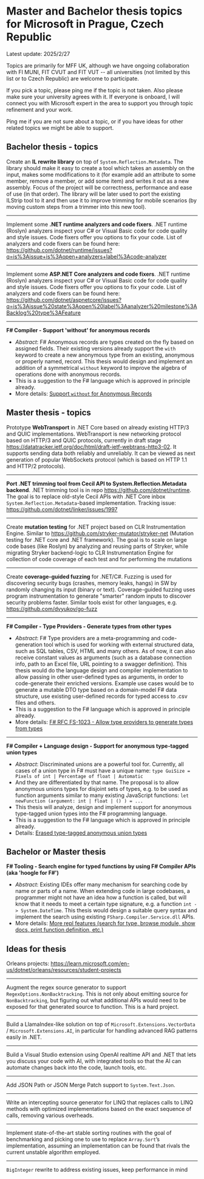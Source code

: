 # Master and Bachelor thesis topics for Microsoft in Prague, Czech Republic

Latest update: 2025/2/27

Topics are primarily for MFF UK, although we have ongoing collaboration with FI MUNI, FIT CVUT and FIT VUT -- all universities (not limited by this list or to Czech Republic) are welcome to participate.

If you pick a topic, please ping me if the topic is not taken. Also please make sure your university agrees with it. If everyone is onboard, I will connect you with Microsoft expert in the area to support you through topic refinement and your work.

Ping me if you are not sure about a topic, or if you have ideas for other related topics we might be able to support.

## Bachelor thesis - topics

Create an **IL rewrite library** on top of `System.Reflection.Metadata`. The library should make it easy to create a tool which takes an assembly on the input, makes some modifications to it (for example add an attribute to some member, remove a member, or add some item) and writes it out as a new assembly. Focus of the project will be correctness, performance and ease of use (in that order). The library will be later used to port the existing ILStrip tool to it and then use it to improve trimming for mobile scenarios (by moving custom steps from a trimmer into this new tool).

***

Implement some **.NET runtime analyzers and code fixers**. .NET runtime (Roslyn) analyzers inspect your C# or Visual Basic code for code quality and style issues. Code fixers offer you options to fix your code. List of analyzers and code fixers can be found here: https://github.com/dotnet/runtime/issues?q=is%3Aissue+is%3Aopen+analyzers+label%3Acode-analyzer

***

Implement some **ASP.NET Core analyzers and code fixers**. .NET runtime (Roslyn) analyzers inspect your C# or Visual Basic code for code quality and style issues. Code fixers offer you options to fix your code. List of analyzers and code fixers can be found here: https://github.com/dotnet/aspnetcore/issues?q=is%3Aissue%20state%3Aopen%20label%3Aanalyzer%20milestone%3ABacklog%20type%3AFeature

***

**F# Compiler - Support 'without' for anonymous records**
- *Abstract*: F# Anonymous records are types created on the fly based on assigned fields. Their existing versions already support the `with` keyword to create a new anonymous type from an existing, anonymous or properly named, record. This thesis would design and implement an addition of a symmetrical `without` keyword to improve the algebra of operations done with anonymous records.
- This is a suggestion to the F# language which is approved in principle already.
- More details: [Support `without` for Anonymous Records](https://github.com/fsharp/fslang-suggestions/issues/762)



## Master thesis - topics

Prototype **WebTransport** in .NET Core based on already existing HTTP/3 and QUIC implementations. WebTransport is new networking protocol based on HTTP/3 and QUIC protocols, currently in draft stage https://datatracker.ietf.org/doc/html/draft-ietf-webtrans-http3-02. It supports sending data both reliably and unreliably. It can be viewed as next generation of popular WebSockets protocol (which is based on HTTP 1.1 and HTTP/2 protocols).

***

**⁠Port .NET trimming tool from Cecil API to System.Reflection.Metadata backend**. .NET trimming tool is in repo https://github.com/dotnet/runtime. The goal is to replace old-style Cecil APIs with .NET Core inbox `System.Reflection.Metadata`-based implementation. Tracking issue: https://github.com/dotnet/linker/issues/1997

***

Create **mutation testing** for .NET project based on CLR Instrumentation Engine. Similar to https://github.com/stryker-mutator/stryker-net (Mutation testing for .NET core and .NET framework). The goal is to scale on large code bases (like Roslyn) by analyzing and reusing parts of Stryker, while migrating Stryker backend-logic to CLR Instrumentation Engine for collection of code coverage of each test and for performing the mutations

***

Create **coverage-guided fuzzing** for .NET/C#. Fuzzing is used for discovering security bugs (crashes, memory leaks, hangs) in SW by randomly changing its input (binary or text). Coverage-guided fuzzing uses program instrumentation to generate "smarter" random inputs to discover security problems faster. Similar tools exist for other languages, e.g. https://github.com/dvyukov/go-fuzz

***

**F# Compiler - Type Providers - Generate types from other types**
- *Abstract*: F# Type providers are a meta-programming and code-generation tool which is used for working with external structured data, such as SQL tables, CSV, HTML and many others. As of now, it can also receive constant values as arguments (such as a database connection info, path to an Excel file, URL pointing to a swagger definition). This thesis would do the language design and compiler implementation to allow passing in other user-defined types as arguments, in order to code-generate their enriched versions. Example use cases would be to generate a mutable DTO type based on a domain-model F# data structure, use existing user-defined records for typed access to .csv files and others.
- This is a suggestion to the F# language which is approved in principle already.
- More details: [F# RFC FS-1023 - Allow type providers to generate types from types](https://github.com/fsharp/fslang-design/blob/main/RFCs/FS-1023-type-providers-generate-types-from-types.md)

***

**F# Compiler + Language design - Support for anonymous type-tagged union types**
- *Abstract*: Discriminated unions are a powerful tool for. Currently, all cases of a union type in F# must have a unique name: `type GuiSize = Pixels of int | Percentage of float | Automatic`
- And they are differentiated by that name. The proposal is to allow anonymous unions types for disjoint sets of types, e.g. to be used as function arguments similar to many existing JavaScript functions:
`let newFunction (argument: int | float | () ) = ...`
- This thesis will analyze, design and implement support for anonymous type-tagged union types into the F# programming language.
- This is a suggestion to the F# language which is approved in principle already.
- Details: [Erased type-tagged anonymous union types](https://github.com/fsharp/fslang-suggestions/issues/538)



## Bachelor or Master thesis

**F# Tooling - Search engine for typed functions by using F# Compiler APIs (aka 'hoogle for F#')**
- *Abstract*: Existing IDEs offer many mechanism for searching code by name or parts of a name. When extending code in large codebases, a programmer might not have an idea how a function is called, but will know that it needs to meet a certain type signature, e.g. a function `int -> System.DateTime`. This thesis would design a suitable query syntax and implement the search using existing `FSharp.Compiler.Service.dll` APIs.
- More details: [More repl features (search for type, browse module, show docs, print function definition, etc.)](https://github.com/fsharp/fslang-suggestions/issues/599)



## Ideas for thesis

Orleans projects: https://learn.microsoft.com/en-us/dotnet/orleans/resources/student-projects

***

Augment the regex source generator to support `RegexOptions.NonBacktracking`. This is not only about emitting source for `NonBacktracking`, but figuring out what additional APIs would need to be exposed for that generated source to function. This is a hard project.

***

Build a LlamaIndex-like solution on top of `Microsoft.Extensions.VectorData` / `Microsoft.Extensions.AI`, in particular for handling advanced RAG patterns easily in .NET.

***

Build a Visual Studio extension using OpenAI realtime API and .NET that lets you discuss your code with AI, with integrated tools so that the AI can automate changes back into the code, launch tools, etc.

***

Add JSON Path or JSON Merge Patch support to `System.Text.Json`.

***

Write an intercepting source generator for LINQ that replaces calls to LINQ methods with optimized implementations based on the exact sequence of calls, removing various overheads.

***

Implement state-of-the-art stable sorting routines with the goal of benchmarking and picking one to use to replace `Array.Sort`’s implementation, assuming an implementation can be found that rivals the current unstable algorithm employed.

***

`BigInteger` rewrite to address existing issues, keep performance in mind

